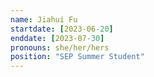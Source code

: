 ```yaml
---
name: Jiahui Fu
startdate: [2023-06-20]
enddate: [2023-07-30]
pronouns: she/her/hers
position: "SEP Summer Student"
---
```

